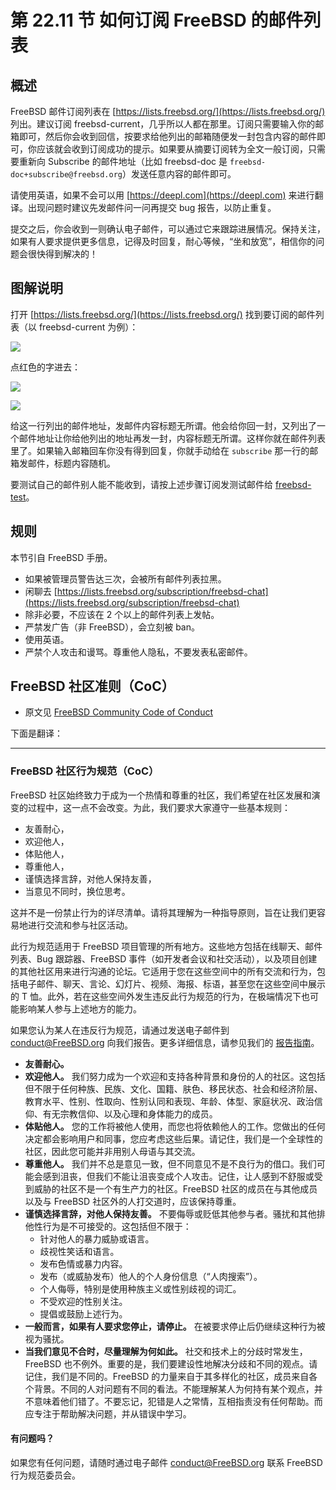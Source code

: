 # 第 22.11 节 如何订阅 FreeBSD 的邮件列表

## 概述

FreeBSD 邮件订阅列表在 [https://lists.freebsd.org/](https://lists.freebsd.org/) 列出。建议订阅 freebsd-current，几乎所以人都在那里。订阅只需要输入你的邮箱即可，然后你会收到回信，按要求给他列出的邮箱随便发一封包含内容的邮件即可，你应该就会收到订阅成功的提示。如果要从摘要订阅转为全文一般订阅，只需要重新向 Subscribe 的邮件地址（比如 freebsd-doc 是 `freebsd-doc+subscribe@freebsd.org`）发送任意内容的邮件即可。

请使用英语，如果不会可以用 [https://deepl.com](https://deepl.com) 来进行翻译。出现问题时建议先发邮件问一问再提交 bug 报告，以防止重复。

提交之后，你会收到一则确认电子邮件，可以通过它来跟踪进展情况。保持关注，如果有人要求提供更多信息，记得及时回复，耐心等候，“坐和放宽”，相信你的问题会很快得到解决的！

## 图解说明

打开 [https://lists.freebsd.org/](https://lists.freebsd.org/) 找到要订阅的邮件列表（以 freebsd-current 为例）：

![](../.gitbook/assets/mail1.png)

点红色的字进去：

![](../.gitbook/assets/mail2.png)

![](../.gitbook/assets/mail3.png)

给这一行列出的邮件地址，发邮件内容标题无所谓。他会给你回一封，又列出了一个邮件地址让你给他列出的地址再发一封，内容标题无所谓。这样你就在邮件列表里了。如果输入邮箱回车你没有得到回复，你就手动给在 `subscribe` 那一行的邮箱发邮件，标题内容随机。

要测试自己的邮件别人能不能收到，请按上述步骤订阅发测试邮件给 [freebsd-test](https://lists.freebsd.org/subscription/freebsd-test)。

## 规则

本节引自 FreeBSD 手册。

- 如果被管理员警告达三次，会被所有邮件列表拉黑。
- 闲聊去 [https://lists.freebsd.org/subscription/freebsd-chat](https://lists.freebsd.org/subscription/freebsd-chat)
- 除非必要，不应该在 2 个以上的邮件列表上发帖。
- 严禁发广告（非 FreeBSD），会立刻被 ban。
- 使用英语。
- 严禁个人攻击和谩骂。尊重他人隐私，不要发表私密邮件。

## FreeBSD 社区准则（CoC）

- 原文见 [FreeBSD Community Code of Conduct](https://www.freebsd.org/internal/code-of-conduct/)

下面是翻译：

---

### FreeBSD 社区行为规范（CoC）

FreeBSD 社区始终致力于成为一个热情和尊重的社区，我们希望在社区发展和演变的过程中，这一点不会改变。为此，我们要求大家遵守一些基本规则：

- 友善耐心，
- 欢迎他人，
- 体贴他人，
- 尊重他人，
- 谨慎选择言辞，对他人保持友善，
- 当意见不同时，换位思考。

这并不是一份禁止行为的详尽清单。请将其理解为一种指导原则，旨在让我们更容易地进行交流和参与社区活动。

此行为规范适用于 FreeBSD 项目管理的所有地方。这些地方包括在线聊天、邮件列表、Bug 跟踪器、FreeBSD 事件（如开发者会议和社交活动），以及项目创建的其他社区用来进行沟通的论坛。它适用于您在这些空间中的所有交流和行为，包括电子邮件、聊天、言论、幻灯片、视频、海报、标语，甚至您在这些空间中展示的 T 恤。此外，若在这些空间外发生违反此行为规范的行为，在极端情况下也可能影响某人参与上述地方的能力。

如果您认为某人在违反行为规范，请通过发送电子邮件到 [conduct@FreeBSD.org](mailto:conduct@freebsd.org) 向我们报告。更多详细信息，请参见我们的 [报告指南](https://www.freebsd.org/internal/conduct-reporting/)。

- **友善耐心。**
- **欢迎他人。** 我们努力成为一个欢迎和支持各种背景和身份的人的社区。这包括但不限于任何种族、民族、文化、国籍、肤色、移民状态、社会和经济阶层、教育水平、性别、性取向、性别认同和表现、年龄、体型、家庭状况、政治信仰、有无宗教信仰、以及心理和身体能力的成员。
- **体贴他人。** 您的工作将被他人使用，而您也将依赖他人的工作。您做出的任何决定都会影响用户和同事，您应考虑这些后果。请记住，我们是一个全球性的社区，因此您可能并非用别人母语与其交流。
- **尊重他人。** 我们并不总是意见一致，但不同意见不是不良行为的借口。我们可能会感到沮丧，但我们不能让沮丧变成个人攻击。记住，让人感到不舒服或受到威胁的社区不是一个有生产力的社区。FreeBSD 社区的成员在与其他成员以及与 FreeBSD 社区外的人打交道时，应该保持尊重。
- **谨慎选择言辞，对他人保持友善。** 不要侮辱或贬低其他参与者。骚扰和其他排他性行为是不可接受的。这包括但不限于：
  - 针对他人的暴力威胁或语言。
  - 歧视性笑话和语言。
  - 发布色情或暴力内容。
  - 发布（或威胁发布）他人的个人身份信息（“人肉搜索”）。
  - 个人侮辱，特别是使用种族主义或性别歧视的词汇。
  - 不受欢迎的性别关注。
  - 提倡或鼓励上述行为。
- **一般而言，如果有人要求您停止，请停止。** 在被要求停止后仍继续这种行为被视为骚扰。
- **当我们意见不合时，尽量理解为何如此。** 社交和技术上的分歧时常发生，FreeBSD 也不例外。重要的是，我们要建设性地解决分歧和不同的观点。请记住，我们是不同的。FreeBSD 的力量来自于其多样化的社区，成员来自各个背景。不同的人对问题有不同的看法。不能理解某人为何持有某个观点，并不意味着他们错了。不要忘记，犯错是人之常情，互相指责没有任何帮助。而应专注于帮助解决问题，并从错误中学习。

#### 有问题吗？

如果您有任何问题，请随时通过电子邮件 [conduct@FreeBSD.org](mailto:conduct@freebsd.org) 联系 FreeBSD 行为规范委员会。

